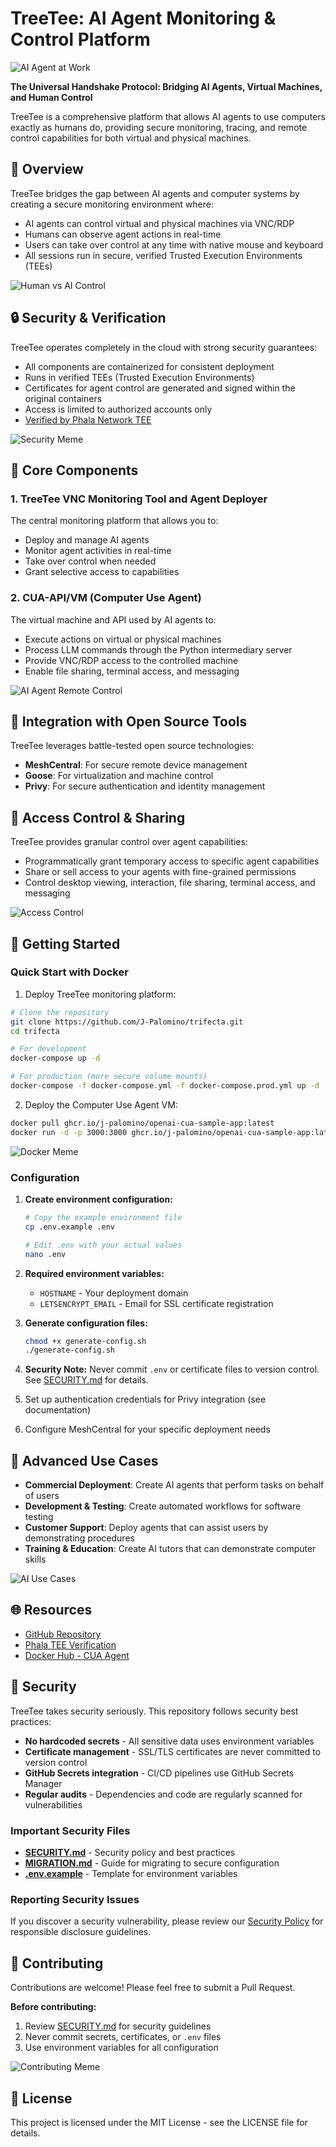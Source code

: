 # TreeTee: AI Agent Monitoring & Control Platform

![AI Agent at Work](https://media1.giphy.com/media/mTxnhJyiVYTUA/giphy_s.gif?cid=6c09b952snrxtrklyp25g9h06jz0y0qqw20l3neyh21hp41n&ep=v1_gifs_search&rid=giphy_s.gif&ct=g)

**The Universal Handshake Protocol: Bridging AI Agents, Virtual Machines, and Human Control**

TreeTee is a comprehensive platform that allows AI agents to use computers exactly as humans do, providing secure monitoring, tracing, and remote control capabilities for both virtual and physical machines.

## 🚀 Overview

TreeTee bridges the gap between AI agents and computer systems by creating a secure monitoring environment where:

- AI agents can control virtual and physical machines via VNC/RDP
- Humans can observe agent actions in real-time
- Users can take over control at any time with native mouse and keyboard
- All sessions run in secure, verified Trusted Execution Environments (TEEs)

![Human vs AI Control](https://i.imgur.com/s9sLMCU.jpg)

## 🔒 Security & Verification

TreeTee operates completely in the cloud with strong security guarantees:

- All components are containerized for consistent deployment
- Runs in verified TEEs (Trusted Execution Environments)
- Certificates for agent control are generated and signed within the original containers
- Access is limited to authorized accounts only
- [Verified by Phala Network TEE](https://cloud.phala.network/explorer/app_48dc0b7e647cbbfef16f2ae6cf2d5ca99d129402)

![Security Meme](https://i.imgur.com/xFzY1XE.jpg)

## 🧩 Core Components

### 1. TreeTee VNC Monitoring Tool and Agent Deployer
The central monitoring platform that allows you to:
- Deploy and manage AI agents
- Monitor agent activities in real-time
- Take over control when needed
- Grant selective access to capabilities

### 2. CUA-API/VM (Computer Use Agent)
The virtual machine and API used by AI agents to:
- Execute actions on virtual or physical machines
- Process LLM commands through the Python intermediary server
- Provide VNC/RDP access to the controlled machine
- Enable file sharing, terminal access, and messaging

![AI Agent Remote Control](https://i.imgur.com/gGm9kGD.jpg)

## 🔌 Integration with Open Source Tools

TreeTee leverages battle-tested open source technologies:

- **MeshCentral**: For secure remote device management
- **Goose**: For virtualization and machine control
- **Privy**: For secure authentication and identity management

## 🚪 Access Control & Sharing

TreeTee provides granular control over agent capabilities:
- Programmatically grant temporary access to specific agent capabilities
- Share or sell access to your agents with fine-grained permissions
- Control desktop viewing, interaction, file sharing, terminal access, and messaging

![Access Control](https://i.imgur.com/d8tU3fl.jpg)

## 🏁 Getting Started

### Quick Start with Docker

1. Deploy TreeTee monitoring platform:

```bash
# Clone the repository
git clone https://github.com/J-Palomino/trifecta.git
cd trifecta

# For development
docker-compose up -d

# For production (more secure volume mounts)
docker-compose -f docker-compose.yml -f docker-compose.prod.yml up -d
```

2. Deploy the Computer Use Agent VM:

```bash
docker pull ghcr.io/j-palomino/openai-cua-sample-app:latest
docker run -d -p 3000:3000 ghcr.io/j-palomino/openai-cua-sample-app:latest
```

![Docker Meme](https://i.imgur.com/YuV5U8a.jpg)

### Configuration

1. **Create environment configuration:**
   ```bash
   # Copy the example environment file
   cp .env.example .env
   
   # Edit .env with your actual values
   nano .env
   ```

2. **Required environment variables:**
   - `HOSTNAME` - Your deployment domain
   - `LETSENCRYPT_EMAIL` - Email for SSL certificate registration

3. **Generate configuration files:**
   ```bash
   chmod +x generate-config.sh
   ./generate-config.sh
   ```

4. **Security Note:** Never commit `.env` or certificate files to version control. See [SECURITY.md](SECURITY.md) for details.

5. Set up authentication credentials for Privy integration (see documentation)

6. Configure MeshCentral for your specific deployment needs

## 🔧 Advanced Use Cases

- **Commercial Deployment**: Create AI agents that perform tasks on behalf of users
- **Development & Testing**: Create automated workflows for software testing
- **Customer Support**: Deploy agents that can assist users by demonstrating procedures
- **Training & Education**: Create AI tutors that can demonstrate computer skills

![AI Use Cases](https://i.imgur.com/lKL4alE.jpg)

## 🌐 Resources

- [GitHub Repository](https://github.com/J-Palomino/trifecta)
- [Phala TEE Verification](https://cloud.phala.network/explorer/app_48dc0b7e647cbbfef16f2ae6cf2d5ca99d129402)
- [Docker Hub - CUA Agent](https://hub.docker.com/r/ghcr.io/j-palomino/openai-cua-sample-app)

## 🔐 Security

TreeTee takes security seriously. This repository follows security best practices:

- **No hardcoded secrets** - All sensitive data uses environment variables
- **Certificate management** - SSL/TLS certificates are never committed to version control
- **GitHub Secrets integration** - CI/CD pipelines use GitHub Secrets Manager
- **Regular audits** - Dependencies and code are regularly scanned for vulnerabilities

### Important Security Files

- **[SECURITY.md](SECURITY.md)** - Security policy and best practices
- **[MIGRATION.md](MIGRATION.md)** - Guide for migrating to secure configuration
- **[.env.example](.env.example)** - Template for environment variables

### Reporting Security Issues

If you discover a security vulnerability, please review our [Security Policy](SECURITY.md) for responsible disclosure guidelines.

## 🤝 Contributing

Contributions are welcome! Please feel free to submit a Pull Request.

**Before contributing:**
1. Review [SECURITY.md](SECURITY.md) for security guidelines
2. Never commit secrets, certificates, or `.env` files
3. Use environment variables for all configuration

![Contributing Meme](https://i.imgur.com/DHpz60d.jpg)

## 📄 License

This project is licensed under the MIT License - see the LICENSE file for details.
